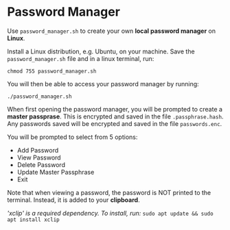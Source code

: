 # Password Manager

Use `password_manager.sh` to create your own **local password manager** on **Linux**.

Install a Linux distribution, e.g. Ubuntu, on your machine. Save the `password_manager.sh` file and in a linux terminal, run:

```chmod 755 password_manager.sh```

You will then be able to access your password manager by running:

```./password_manager.sh```

When first opening the password manager, you will be prompted to create a **master passprase**. This is encrypted and saved in the file `.passphrase.hash`. Any passwords saved will be encrypted and saved in the file `passwords.enc`.

You will be prompted to select from 5 options:
- Add Password
- View Password
- Delete Password
- Update Master Passphrase
- Exit

Note that when viewing a password, the password is NOT printed to the terminal. Instead, it is added to your **clipboard**.

*'xclip' is a required dependency. To install, run:*
```sudo apt update && sudo apt install xclip```
